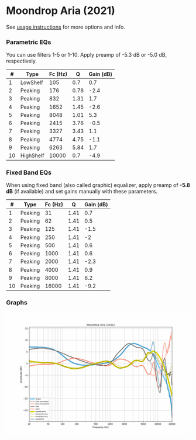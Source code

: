 # Moondrop Aria (2021)
See [usage instructions](https://github.com/jaakkopasanen/AutoEq#usage) for more options and info.

### Parametric EQs
You can use filters 1-5 or 1-10. Apply preamp of -5.3 dB or -5.0 dB, respectively.

|   # | Type      |   Fc (Hz) |    Q |   Gain (dB) |
|-----|-----------|-----------|------|-------------|
|   1 | LowShelf  |       105 | 0.7  |         0.7 |
|   2 | Peaking   |       176 | 0.78 |        -2.4 |
|   3 | Peaking   |       832 | 1.31 |         1.7 |
|   4 | Peaking   |      1652 | 1.45 |        -2.6 |
|   5 | Peaking   |      8048 | 1.01 |         5.3 |
|   6 | Peaking   |      2415 | 3.76 |        -0.5 |
|   7 | Peaking   |      3327 | 3.43 |         1.1 |
|   8 | Peaking   |      4774 | 4.75 |        -1.1 |
|   9 | Peaking   |      6263 | 5.84 |         1.7 |
|  10 | HighShelf |     10000 | 0.7  |        -4.9 |

### Fixed Band EQs
When using fixed band (also called graphic) equalizer, apply preamp of **-5.8 dB** (if available) and set gains manually with these parameters.

|   # | Type    |   Fc (Hz) |    Q |   Gain (dB) |
|-----|---------|-----------|------|-------------|
|   1 | Peaking |        31 | 1.41 |         0.7 |
|   2 | Peaking |        62 | 1.41 |         0.5 |
|   3 | Peaking |       125 | 1.41 |        -1.5 |
|   4 | Peaking |       250 | 1.41 |        -2   |
|   5 | Peaking |       500 | 1.41 |         0.6 |
|   6 | Peaking |      1000 | 1.41 |         0.6 |
|   7 | Peaking |      2000 | 1.41 |        -2.3 |
|   8 | Peaking |      4000 | 1.41 |         0.9 |
|   9 | Peaking |      8000 | 1.41 |         6.2 |
|  10 | Peaking |     16000 | 1.41 |        -9.2 |

### Graphs
![](./Moondrop%20Aria%20(2021).png)
